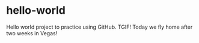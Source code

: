 # hello-world
Hello world project to practice using GitHub.
TGIF! Today we fly home after two weeks in Vegas! 
